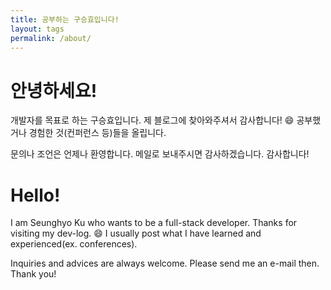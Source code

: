 ```yaml
---
title: 공부하는 구승효입니다!
layout: tags
permalink: /about/
---
```


# 안녕하세요!
개발자를 목표로 하는 구승효입니다.
제 블로그에 찾아와주셔서 감사합니다! :smile:
공부했거나 경험한 것(컨퍼런스 등)들을 올립니다.

문의나 조언은 언제나 환영합니다.
메일로 보내주시면 감사하겠습니다.
감사합니다!


# Hello!

I am Seunghyo Ku who wants to be a full-stack developer.
Thanks for visiting my dev-log. :smile:
I usually post what I have learned and experienced(ex. conferences).

Inquiries and advices are always welcome.
Please send me an e-mail then.
Thank you!
